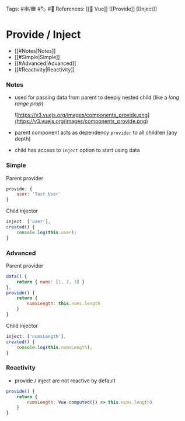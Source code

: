 Tags:  #🕸️/🟦 #🏷️ #📜️ 
References: [[💚 Vue]] [[Provide]] [[Inject]]

# Provide / Inject

- [[#Notes|Notes]]
- [[#Simple|Simple]]
- [[#Advanced|Advanced]]
- [[#Reactivity|Reactivity]]


### Notes

-   used for passing data from parent to deeply nested child (like a _long range prop_)
    
    ![https://v3.vuejs.org/images/components_provide.png](https://v3.vuejs.org/images/components_provide.png)
    
-   parent component acts as dependency `provider` to all children (any depth)
-   child has access to `inject` option to start using data
    


### Simple

Parent provider

```jsx
provide: {
	user: 'Test User'
}
```

Child injector

```jsx
inject: ['user'],
created() {
	console.log(this.user);
}
```


### Advanced

Parent provider

```jsx
data() {
	return { nums: [1, 2, 3] }
},
provide() {
	return {
		numsLength: this.nums.length
	}
}
```

Child injector

```jsx
inject: ['numsLength'],
created() {
	console.log(this.numsLength);
}
```

### Reactivity

-   provide / inject are not reactive by default
	
```jsx
provide() {
	return {
		numsLength: Vue.computed(() => this.nums.length)
	}
}
```